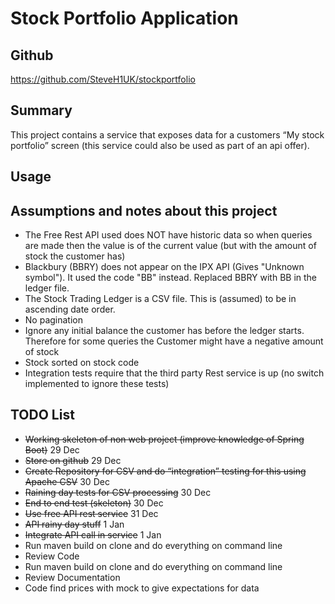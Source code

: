 # Stock Portfolio Application


## Github 
https://github.com/SteveH1UK/stockportfolio

## Summary

This project contains a service that exposes data for a customers “My stock portfolio” screen (this service could also be used as part of an api offer).


## Usage


## Assumptions and notes about this project
* The Free Rest API used does NOT have historic data so when queries are made then the value is of the current value (but with the amount of stock the customer has)
* Blackbury (BBRY) does not appear on the IPX API (Gives "Unknown symbol"). It used the code "BB" instead. Replaced BBRY with BB in the ledger file. 
* The Stock Trading Ledger is a CSV file. This is (assumed) to be in ascending date order.
* No pagination
* Ignore any initial balance the customer has before the ledger starts. Therefore for some queries the Customer might have a negative amount of stock
* Stock sorted on stock code
* Integration tests require that the third party Rest service is up (no switch implemented to ignore these tests)



## TODO List

* ~~Working skeleton of non web project (improve knowledge of Spring Boot)~~  29 Dec
* ~~Store on github~~ 29 Dec
* ~~Create Repository for CSV and do “integration” testing for this using Apache CSV~~ 30 Dec
* ~~Raining day tests for CSV processing~~ 30 Dec
* ~~End to end test (skeleton)~~ 30 Dec
* ~~Use free API rest service~~ 31 Dec
* ~~API rainy day stuff~~ 1 Jan
* ~~Integrate API call in service~~ 1 Jan
* Run maven build on clone and do everything on command line
* Review Code
* Run maven build on clone and do everything on command line
* Review Documentation
* Code find prices with mock to give expectations for data